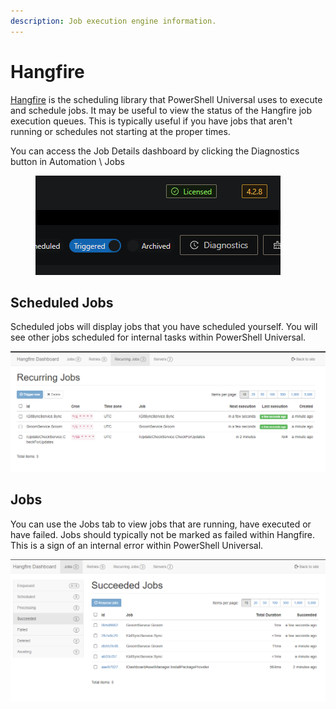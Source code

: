 ```yaml
---
description: Job execution engine information.
---
```


# Hangfire

[Hangfire](https://www.hangfire.io/) is the scheduling library that PowerShell Universal uses to execute and schedule jobs. It may be useful to view the status of the Hangfire job execution queues. This is typically useful if you have jobs that aren't running or schedules not starting at the proper times.&#x20;

You can access the Job Details dashboard by clicking the Diagnostics button in Automation \ Jobs

<figure><img src="../.gitbook/assets/image (582).png" alt=""><figcaption></figcaption></figure>

## Scheduled Jobs

Scheduled jobs will display jobs that you have scheduled yourself. You will see other jobs scheduled for internal tasks within PowerShell Universal.&#x20;

![Scheduled Jobs](<../.gitbook/assets/image (258).png>)

## Jobs

You can use the Jobs tab to view jobs that are running, have executed or have failed. Jobs should typically not be marked as failed within Hangfire. This is a sign of an internal error within PowerShell Universal.&#x20;

![Jobs Tab](<../.gitbook/assets/image (240).png>)
